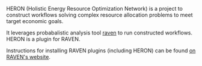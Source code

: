HERON (Holistic Energy Resource Optimization Network) is a project to construct
workflows solving complex resource allocation problems to meet target economic
goals.

It leverages probabalistic analysis tool [raven](https://github.com/idaholab/raven)
to run constructed workflows. HERON is a plugin for RAVEN.

Instructions for
installing RAVEN plugins (including HERON) can be found [on RAVEN's website](https://github.com/idaholab/raven/wiki/Plugins).
